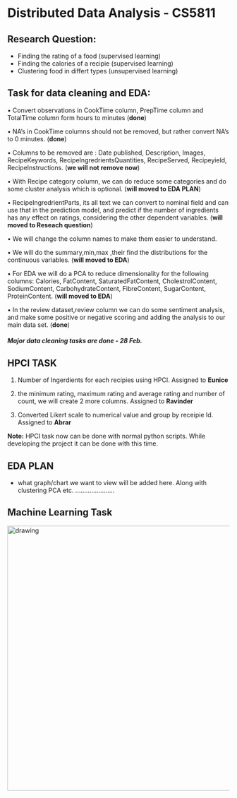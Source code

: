 # Distributed Data Analysis - CS5811 


## Research Question:

- Finding the rating of a food (supervised learning)
- Finding the calories of a recipie (supervised learning)
- Clustering food in differt types (unsupervised learning)


## Task for data cleaning and EDA:
•	Convert observations in CookTime column, PrepTime column and TotalTime column form hours to minutes (**done**)

•	NA’s in CookTime columns should not be removed, but rather convert NA’s to 0 minutes. (**done**)

•	Columns to be removed are : Date published, Description, Images, RecipeKeywords, RecipeIngredrientsQuantities, RecipeServed, Recipeyield, RecipeInstructions. (**we will not remove now**)

•	With Recipe category column, we can do reduce some categories and do some cluster analysis which is optional. (**will moved to EDA PLAN**)

•	RecipeIngredrientParts, its all text we can convert to nominal field and can use that in the prediction model, and predict if the number of ingredients has any effect on ratings, considering the other dependent variables. (**will moved to Reseach question**)

•	We will change the column names to make them easier to understand.

•	We will do the summary,min,max ,their find the distributions for the continuous variables. (**will moved to EDA**)

•	For EDA we will do a PCA to reduce dimensionality for the following  columns: Calories, FatContent, SaturatedFatContent, CholestrolContent, SodiumContent, CarbohydrateContent, FibreContent, SugarContent, ProteinContent. (**will moved to EDA**)

•	In the review dataset,review column we can do some sentiment analysis, and make some positive or negative scoring and adding the analysis to our main data set. (**done**)


##### Major data cleaning tasks are done - 28 Feb. 


## HPCI TASK
1. Number of Ingerdients for each recipies using HPCI. Assigned to **Eunice**

2. the minimum rating, maximum rating and average rating and number of count, we will create 2 more columns. Assigned to **Ravinder**

3. Converted Likert scale to numerical value and group by receipie Id. Assigned to **Abrar** 

**Note:** HPCI task now can be done with normal python scripts. While developing the project it can be done with this time. 


## EDA PLAN

- what graph/chart we want to view will be added here. Along with clustering PCA etc. ......................


## Machine Learning Task

<img src="https://i.ibb.co/zQYp1JZ/asjk.jpg" alt="drawing" width="600"/>



